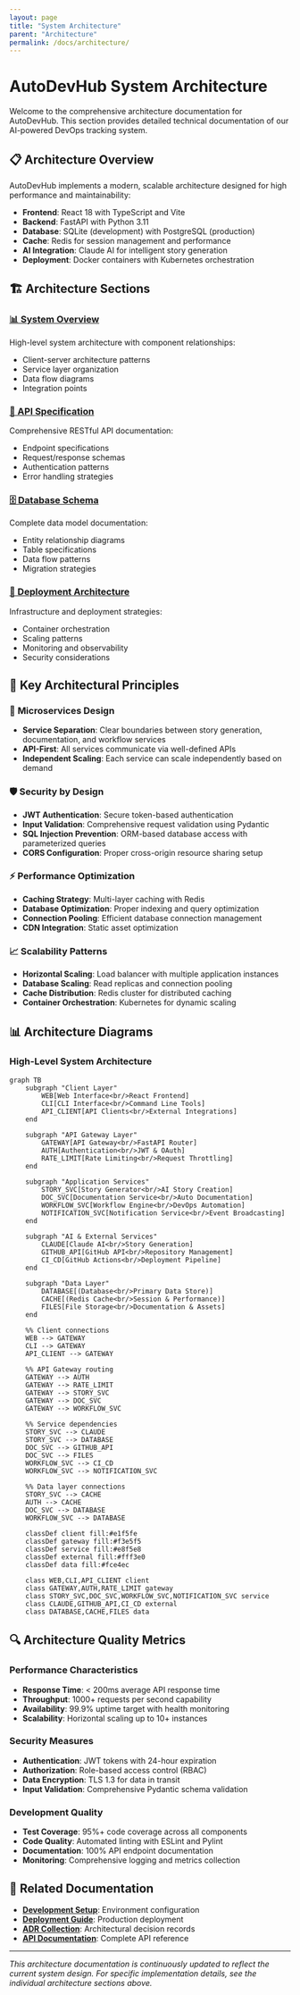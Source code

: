```yaml
---
layout: page
title: "System Architecture"
parent: "Architecture"
permalink: /docs/architecture/
---
```


# AutoDevHub System Architecture

Welcome to the comprehensive architecture documentation for AutoDevHub. This section provides detailed technical documentation of our AI-powered DevOps tracking system.

## 📋 Architecture Overview

AutoDevHub implements a modern, scalable architecture designed for high performance and maintainability:

- **Frontend**: React 18 with TypeScript and Vite
- **Backend**: FastAPI with Python 3.11
- **Database**: SQLite (development) with PostgreSQL (production)
- **Cache**: Redis for session management and performance
- **AI Integration**: Claude AI for intelligent story generation
- **Deployment**: Docker containers with Kubernetes orchestration

## 🏗️ Architecture Sections

### [📊 System Overview](/docs/architecture/system-overview.html)
High-level system architecture with component relationships:
- Client-server architecture patterns
- Service layer organization
- Data flow diagrams
- Integration points

### [🔌 API Specification](/docs/architecture/api-specification.html)
Comprehensive RESTful API documentation:
- Endpoint specifications
- Request/response schemas
- Authentication patterns
- Error handling strategies

### [🗄️ Database Schema](/docs/architecture/database-schema.html)
Complete data model documentation:
- Entity relationship diagrams
- Table specifications
- Data flow patterns
- Migration strategies

### [🚀 Deployment Architecture](/docs/architecture/deployment-architecture.html)
Infrastructure and deployment strategies:
- Container orchestration
- Scaling patterns
- Monitoring and observability
- Security considerations

## 🎯 Key Architectural Principles

### 🔄 **Microservices Design**
- **Service Separation**: Clear boundaries between story generation, documentation, and workflow services
- **API-First**: All services communicate via well-defined APIs
- **Independent Scaling**: Each service can scale independently based on demand

### 🛡️ **Security by Design**
- **JWT Authentication**: Secure token-based authentication
- **Input Validation**: Comprehensive request validation using Pydantic
- **SQL Injection Prevention**: ORM-based database access with parameterized queries
- **CORS Configuration**: Proper cross-origin resource sharing setup

### ⚡ **Performance Optimization**
- **Caching Strategy**: Multi-layer caching with Redis
- **Database Optimization**: Proper indexing and query optimization
- **Connection Pooling**: Efficient database connection management
- **CDN Integration**: Static asset optimization

### 📈 **Scalability Patterns**
- **Horizontal Scaling**: Load balancer with multiple application instances
- **Database Scaling**: Read replicas and connection pooling
- **Cache Distribution**: Redis cluster for distributed caching
- **Container Orchestration**: Kubernetes for dynamic scaling

## 📊 Architecture Diagrams

### High-Level System Architecture

```mermaid
graph TB
    subgraph "Client Layer"
        WEB[Web Interface<br/>React Frontend]
        CLI[CLI Interface<br/>Command Line Tools]
        API_CLIENT[API Clients<br/>External Integrations]
    end
    
    subgraph "API Gateway Layer"
        GATEWAY[API Gateway<br/>FastAPI Router]
        AUTH[Authentication<br/>JWT & OAuth]
        RATE_LIMIT[Rate Limiting<br/>Request Throttling]
    end
    
    subgraph "Application Services"
        STORY_SVC[Story Generator<br/>AI Story Creation]
        DOC_SVC[Documentation Service<br/>Auto Documentation]
        WORKFLOW_SVC[Workflow Engine<br/>DevOps Automation]
        NOTIFICATION_SVC[Notification Service<br/>Event Broadcasting]
    end
    
    subgraph "AI & External Services"
        CLAUDE[Claude AI<br/>Story Generation]
        GITHUB_API[GitHub API<br/>Repository Management]
        CI_CD[GitHub Actions<br/>Deployment Pipeline]
    end
    
    subgraph "Data Layer"
        DATABASE[(Database<br/>Primary Data Store)]
        CACHE[(Redis Cache<br/>Session & Performance)]
        FILES[File Storage<br/>Documentation & Assets]
    end
    
    %% Client connections
    WEB --> GATEWAY
    CLI --> GATEWAY
    API_CLIENT --> GATEWAY
    
    %% API Gateway routing
    GATEWAY --> AUTH
    GATEWAY --> RATE_LIMIT
    GATEWAY --> STORY_SVC
    GATEWAY --> DOC_SVC
    GATEWAY --> WORKFLOW_SVC
    
    %% Service dependencies
    STORY_SVC --> CLAUDE
    STORY_SVC --> DATABASE
    DOC_SVC --> GITHUB_API
    DOC_SVC --> FILES
    WORKFLOW_SVC --> CI_CD
    WORKFLOW_SVC --> NOTIFICATION_SVC
    
    %% Data layer connections
    STORY_SVC --> CACHE
    AUTH --> CACHE
    DOC_SVC --> DATABASE
    WORKFLOW_SVC --> DATABASE
    
    classDef client fill:#e1f5fe
    classDef gateway fill:#f3e5f5
    classDef service fill:#e8f5e8
    classDef external fill:#fff3e0
    classDef data fill:#fce4ec
    
    class WEB,CLI,API_CLIENT client
    class GATEWAY,AUTH,RATE_LIMIT gateway
    class STORY_SVC,DOC_SVC,WORKFLOW_SVC,NOTIFICATION_SVC service
    class CLAUDE,GITHUB_API,CI_CD external
    class DATABASE,CACHE,FILES data
```

## 🔍 Architecture Quality Metrics

### Performance Characteristics
- **Response Time**: < 200ms average API response time
- **Throughput**: 1000+ requests per second capability
- **Availability**: 99.9% uptime target with health monitoring
- **Scalability**: Horizontal scaling up to 10+ instances

### Security Measures
- **Authentication**: JWT tokens with 24-hour expiration
- **Authorization**: Role-based access control (RBAC)
- **Data Encryption**: TLS 1.3 for data in transit
- **Input Validation**: Comprehensive Pydantic schema validation

### Development Quality
- **Test Coverage**: 95%+ code coverage across all components
- **Code Quality**: Automated linting with ESLint and Pylint
- **Documentation**: 100% API endpoint documentation
- **Monitoring**: Comprehensive logging and metrics collection

## 🔗 Related Documentation

- **[Development Setup](/docs/development/setup-guide/)**: Environment configuration
- **[Deployment Guide](/docs/development/deployment/)**: Production deployment
- **[ADR Collection](/docs/adr/)**: Architectural decision records
- **[API Documentation](/docs/architecture/api-specification/)**: Complete API reference

---

*This architecture documentation is continuously updated to reflect the current system design. For specific implementation details, see the individual architecture sections above.*